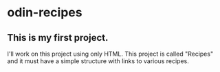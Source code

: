# odin-recipes 
## This is my first project. 
I'll work on this project using only HTML. This project is called "Recipes" and it must have a simple structure with links to various recipes.  
